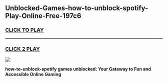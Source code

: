 
## Unblocked-Games-how-to-unblock-spotify-Play-Online-Free-197c6
<h3>
<a href="https://premium76.site?title=how-to-unblock-spotify&ref=26A">CLICK TO PLAY</a></h3>
<hr>

<h3>
<a href="https://premium76.site?title=how-to-unblock-spotify&ref=26A">CLICK 2 PLAY</a>
  
</h3>

<a href="https://premium76.site?title=how-to-unblock-spotify&ref=26A"><img src="https://clearcache.store/games.png"></a>


**how-to-unblock-spotify games unblocked: Your Gateway to Fun and Accessible Online Gaming**

